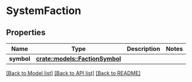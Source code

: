 # SystemFaction

## Properties

Name | Type | Description | Notes
------------ | ------------- | ------------- | -------------
**symbol** | [**crate::models::FactionSymbol**](FactionSymbol.md) |  | 

[[Back to Model list]](../README.md#documentation-for-models) [[Back to API list]](../README.md#documentation-for-api-endpoints) [[Back to README]](../README.md)


